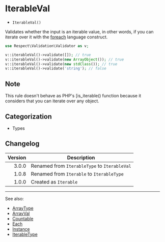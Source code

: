 # IterableVal

- `IterableVal()`

Validates whether the input is an iterable value, in other words,  if you can iterate over it with the [foreach][] language construct.

```php
use Respect\Validation\Validator as v;

v::iterableVal()->validate([]); // true
v::iterableVal()->validate(new ArrayObject()); // true
v::iterableVal()->validate(new stdClass()); // true
v::iterableVal()->validate('string'); // false
```

## Note

This rule doesn't behave as PHP's [is_iterable() function because it considers that you can iterate over any object.

## Categorization

- Types

## Changelog

|  Version | Description                                  |
|---------:|----------------------------------------------|
|    3.0.0 | Renamed from `IterableType` to `IterableVal` |
|    1.0.8 | Renamed from `Iterable` to `IterableType`    |
|    1.0.0 | Created as `Iterable`                        |

***
See also:

- [ArrayType](ArrayType.md)
- [ArrayVal](ArrayVal.md)
- [Countable](Countable.md)
- [Each](Each.md)
- [Instance](Instance.md)
- [IterableType](IterableType.md)

[is_iterable()]: https://www.php.net/is_iterable
[foreach]: http://php.net/foreach
